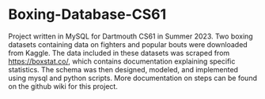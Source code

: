 # Boxing-Database-CS61

Project written in MySQL for Dartmouth CS61 in Summer 2023. Two boxing datasets containing data on fighters and popular bouts were downloaded from Kaggle. The data included in these datasets was scraped from https://boxstat.co/, which contains documentation explaining specific statistics. The schema was then designed, modeled, and implemented using mysql and python scripts. More documentation on steps can be found on the github wiki for this project.
